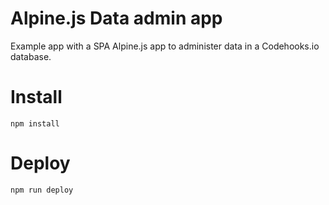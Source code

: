 # Alpine.js Data admin app

Example app with a SPA Alpine.js app to administer data in a Codehooks.io database.

# Install

`npm install`

# Deploy

`npm run deploy`
